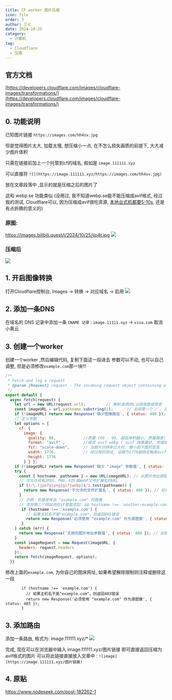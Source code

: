 ```yaml
---
title: CF worker 图片压缩
icon: file
order: 3
author: 三七
date: 2024-10-25
category:
  - 计算机
tag:
  - Cloudflare
  - 压缩
---
```


<!-- more --> 

## 官方文档
[https://developers.cloudflare.com/images/cloudflare-images/transformations/](https://developers.cloudflare.com/images/cloudflare-images/transformations/)

## 0. 功能说明

已知图片链接 `https://images.com/hh4sv.jpg`

但是觉得图片太大, 加载太慢, 想压缩小一点, 在不怎么损失画质的前提下, 大大减少图片体积

只需在链接前加上一个托管到cf的域名, 假如是 `image.111111.xyz`

可以直接将 `![](https://image.111111.xyz/https://images.com/hh4sv.jpg)`

放在文章段落中 ,显示的就是压缩之后的图片了

这和 webp.se 功能类似 (没用过, 我不知道webp.se能不能压缩成avif格式, 经过我的测试, Cloudflare可以, 因为压缩成avif很吃资源, [本地台式机都要5-10s](https://squoosh.app/), 还是有点折腾的意义的)

### 原图: 
https://images.bilibili.quest/i/2024/10/25/iip4t.jpg
![](https://i.730307.xyz/202410260130555.avif)
### 压缩后
![](https://i.730307.xyz/202410260130348.avif)

## 1. 开启图像转换
打开Cloudflare控制台, Images -> 转换 -> 对应域名 -> 启用
![](https://i.730307.xyz/202410260130324.avif)

## 2. 添加一条DNS

在域名的 DNS 记录中添加一条 `CNAME 记录` : `image.11111.xyz` -> `visa.com`
取消小黄云

## 3. 创建一个worker

创建一个worker ,然后编辑代码, 复制下面这一段进去
参数可以不动, 也可以自己调整, 但是必须修改`example.com`那一块!!!
```js
/**
 * Fetch and log a request
 * @param {Request} request - The incoming request object containing all information about the HTTP request.
 */
export default {
  async fetch(request) {
    let url = new URL(request.url);         // 解析请求URL以获取路径信息
    const imageURL = url.pathname.substring(1);      // 去除第一个`/`, 从路径中提取图像URL
    if (!imageURL) return new Response('缺少图像路径', { status: 400 });
    // 定义参数
    let options = { 
      cf: { 
        image: { 
          quality: 90,            //质量 (60 - 90, 越低体积越小, 质量越差)  
          format: "avif" ,        //格式 avif webp ( avif 效果最好, 但是如果原图分辨率太高则无法触发 )
          fit: "scale-down",      // 当图片分辨率过大时, 缩小到下面的宽高
          width: 1776,            // 经过我的测试, 设置为1776能稳定触发avif格式压缩 ( avif压缩很费资源 )
          height: 1776
        } } };
    if (!imageURL) return new Response('缺少 "image" 参数值', { status: 400 }); // 如果没有提供图像URL，则返回400错误
    try {
      const { hostname, pathname } = new URL(imageURL); // 从图片地址提取主机名和路径名
      // 仅允许具有JPEG、PNG、GIF或WebP文件扩展名的URL
      if (!/\.(jpe?g|png|gif|webp)$/i.test(pathname)) {
        return new Response('不允许的文件扩展名', { status: 400 }); // 如果文件扩展名不在允许列表内，则返回400错误
      }
      // 示例：仅接受来自 "example.com" 的图像
      // 添加第二个网站则在if里面添加: && hostname !== 'another-example.com'
       if (hostname !== 'example.com') {
	   	 // 如果主机名不是"example.com"，则返回403错误
         return new Response('必须使用 "example.com" 作为源图像', { status: 403 }); 
       }
    } catch (err) {
      return new Response('无效的图片地址参数值', { status: 400 }); // 如果解析URL出错，则返回400错误
    }
    const imageRequest = new Request(imageURL, {
      headers: request.headers 
    });
    return fetch(imageRequest, options); 
  }}
```
修改上面的`example.com`, 为你自己的图床网址, 如果希望解除限制则注释或删除这一段
```
       if (hostname !== 'example.com') {
	   	 // 如果主机名不是"example.com"，则返回403错误
         return new Response('必须使用 "example.com" 作为源图像', { status: 403 }); 
       }
```	 

## 3. 添加路由

添加一条路由, 格式为: image.111111.xyz/*
![](https://i.730307.xyz/202410260130818.avif)

完成, 现在可以在浏览器中输入 image.111111.xyz/图片链接
即可直接返回压缩为avif格式的图片
可以将此链接直接放入文章中 : `![image](https://image.111111.xyz/图片链接)`

## 4. 原贴
https://www.nodeseek.com/post-182262-1